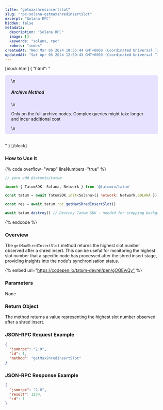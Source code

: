 ```yaml
---
title: "getmaxshredinsertslot"
slug: "rpc-solana-getmaxshredinsertslot"
excerpt: "Solana RPC"
hidden: false
metadata: 
  description: "Solana RPC"
  image: []
  keywords: "solana, rpc"
  robots: "index"
createdAt: "Wed Mar 06 2024 10:35:44 GMT+0000 (Coordinated Universal Time)"
updatedAt: "Sat Apr 06 2024 12:59:43 GMT+0000 (Coordinated Universal Time)"
---
```

[block:html]
{
  "html": "<div style="padding: 10px 20px; border-radius: 5px; background-color: #e6e2ff; margin: 0 0 30px 0;">\n  <h5>Archive Method</h5>\n  <p>Only on the full archive nodes. Complex queries might take longer and incur additional cost</p>\n</div>"
}
[/block]


### How to Use It

{% code overflow="wrap" lineNumbers="true" %}

```javascript
// yarn add @tatumio/tatum

import { TatumSDK, Solana, Network } from '@tatumio/tatum'

const tatum = await TatumSDK.init<Solana>({ network: Network.SOLANA })

const res = await tatum.rpc.getMaxShredInsertSlot()

await tatum.destroy() // Destroy Tatum SDK - needed for stopping background jobs
```

{% endcode %}

### Overview

The `getMaxShredInsertSlot` method returns the highest slot number observed after a shred insert. This can be useful for monitoring the highest slot number that a specific node has processed after the shred insert stage, providing insights into the node's synchronisation status.

{% embed url="<https://codepen.io/tatum-devrel/pen/gOQEwQy"> %}

### Parameters

None

### Return Object

The method returns a value representing the highest slot number observed after a shred insert.

### JSON-RPC Request Example

```json
{
  "jsonrpc": "2.0",
  "id": 1,
  "method": "getMaxShredInsertSlot"
}
```

### JSON-RPC Response Example

```json
{
  "jsonrpc": "2.0",
  "result": 1234,
  "id": 1
}
```
